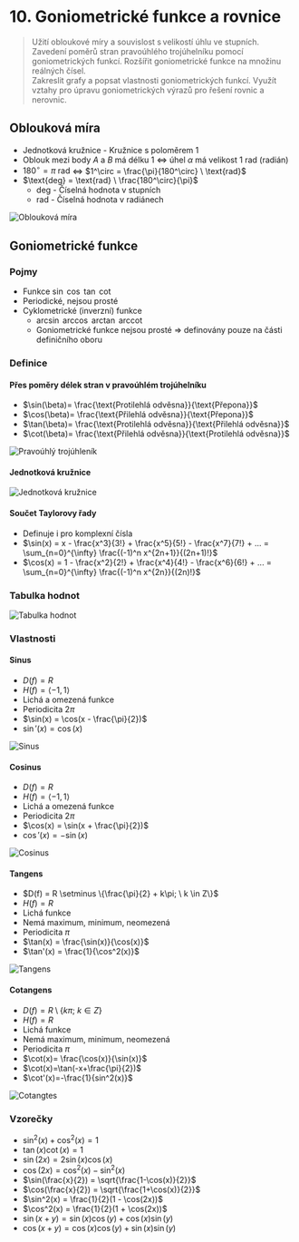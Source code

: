# 10. Goniometrické funkce a rovnice

> Užití obloukové míry a souvislost s velikostí úhlu ve stupních. \
> Zavedení poměrů stran pravoúhlého trojúhelníku pomocí goniometrických funkcí. Rozšířit goniometrické funkce na množinu reálných čísel. \
> Zakreslit grafy a popsat vlastnosti goniometrických funkcí. Využít vztahy pro úpravu goniometrických výrazů pro řešení rovnic a nerovnic.

## Oblouková míra

- Jednotková kružnice - Kružnice s poloměrem $1$
- Oblouk mezi body $A$ a $B$ má délku $1$ $\iff$ úhel $\alpha$ má velikost $1 \ \text{rad}$ (radián)
- $180^\circ = \pi \ \text{rad}$ $\iff$ $1^\circ = \frac{\pi}{180^\circ} \ \text{rad}$
- $\text{deg} = \text{rad} \ \frac{180^\circ}{\pi}$
  - $\text{deg}$ - Číselná hodnota v stupních
  - $\text{rad}$ - Číselná hodnota v radiánech

![Oblouková míra](./obloukova_mira.png)

## Goniometrické funkce

### Pojmy

- Funkce $\sin$ $\cos$ $\tan$ $\cot$
- Periodické, nejsou prosté
- Cyklometrické (inverzní) funkce
  - $\arcsin$ $\arccos$ $\arctan$ $\text{arccot}$
  - Goniometrické funkce nejsou prosté ⇒ definovány pouze na části definičního oboru

### Definice

#### Přes poměry délek stran v pravoúhlém trojúhelníku

- $\sin(\beta)= \frac{\text{Protilehlá odvěsna}}{\text{Přepona}}$
- $\cos(\beta)= \frac{\text{Přilehlá odvěsna}}{\text{Přepona}}$
- $\tan(\beta)= \frac{\text{Protilehlá odvěsna}}{\text{Přilehlá odvěsna}}$
- $\cot(\beta)= \frac{\text{Přilehlá odvěsna}}{\text{Protilehlá odvěsna}}$

![Pravoúhlý trojúhleník](./trojuhelnik.png)

#### Jednotková kružnice

![Jednotková kružnice](./jednotkova_kruznice.png)

#### Součet Taylorovy řady

- Definuje i pro komplexní čísla
- $\sin(x) = x - \frac{x^3}{3!} + \frac{x^5}{5!} - \frac{x^7}{7!} + ... = \sum_{n=0}^{\infty} \frac{(-1)^n x^{2n+1}}{(2n+1)!}$
- $\cos(x) = 1 - \frac{x^2}{2!} + \frac{x^4}{4!} - \frac{x^6}{6!} + ... = \sum_{n=0}^{\infty} \frac{(-1)^n x^{2n}}{(2n)!}$

### Tabulka hodnot

![Tabulka hodnot](./tabulka.png)

### Vlastnosti

#### Sinus

- $D(f) = R$
- $H(f) = \langle -1,1 \rangle$
- Lichá a omezená funkce
- Periodicita $2 \pi$
- $\sin(x) = \cos(x - \frac{\pi}{2})$
- $\sin'(x) = \cos(x)$

![Sinus](./sin.png)

#### Cosinus

- $D(f) = R$
- $H(f) = \langle -1,1 \rangle$
- Lichá a omezená funkce
- Periodicita $2 \pi$
- $\cos(x) = \sin(x + \frac{\pi}{2})$
- $\cos'(x) = -\sin(x)$

![Cosinus](./cos.png)

#### Tangens

- $D(f) = R \setminus \{\frac{\pi}{2} + k\pi; \ k \in Z\}$
- $H(f) = R$
- Lichá funkce
- Nemá maximum, minimum, neomezená
- Periodicita $\pi$
- $\tan(x) = \frac{\sin(x)}{\cos(x)}$
- $\tan'(x) = \frac{1}{\cos^2(x)}$

![Tangens](./tan.png)

#### Cotangens

- $D(f) = R \setminus \{k\pi; \ k \in Z\}$
- $H(f) = R$
- Lichá funkce
- Nemá maximum, minimum, neomezená
- Periodicita $\pi$
- $\cot(x)= \frac{\cos(x)}{\sin(x)}$
- $\cot(x)=\tan(-x+\frac{\pi}{2})$
- $\cot'(x)=-\frac{1}{sin^2(x)}$

![Cotangtes](./cot.png)

### Vzorečky

- $\sin^2(x)+\cos^2(x) = 1$
- $\tan(x) \cot(x) = 1$
- $\sin(2x) = 2 \sin(x) \cos(x)$
- $\cos(2x) = \cos^2(x)-\sin^2(x)$
- $\sin(\frac{x}{2}) = \sqrt{\frac{1-\cos(x)}{2}}$
- $\cos(\frac{x}{2}) = \sqrt{\frac{1+\cos(x)}{2}}$
- $\sin^2(x) = \frac{1}{2}(1 - \cos(2x))$
- $\cos^2(x) = \frac{1}{2}(1 + \cos(2x))$
- $\sin(x+y) = \sin(x)\cos(y)+\cos(x) \sin(y)$
- $\cos(x+y) = \cos(x) \cos(y) + \sin(x) \sin(y)$
